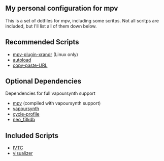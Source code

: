My personal configuration for mpv
--------------------
This is a set of dotfiles for mpv, including some scritps. Not all scritps are included, but I'll list all of them down below.

Recommended Scripts
--------------------
- [mpv-plugin-xrandr](https://gitlab.com/lvml/mpv-plugin-xrandr) (Linux only)
- [autoload](https://github.com/LightArrowsEXE/dotfiles/blob/master/mpv/.config/mpv/scripts/autoload.lua)
- [copy-paste-URL](https://github.com/zenyd/mpv-scripts/blob/master/copy-paste-URL.lua)

Optional Dependencies
--------------------
Dependencies for full vapoursynth support
- [mpv](https://github.com/mpv-player/mpv) (compiled with vapoursynth support)
- [vapoursynth](https://github.com/vapoursynth/vapoursynth)
- [cycle-profile](https://github.com/LightArrowsEXE/dotfiles/blob/master/mpv/.config/mpv/scripts/cycle-profile.lua)
- [neo_f3kdb](https://github.com/HomeOfAviSynthPlusEvolution/neo_f3kdb)

Included Scripts
--------------------
- [IVTC](https://github.com/LightArrowsEXE/dotfiles/blob/master/mpv/.config/mpv/vs/ivtc.vpy)
- [visualizer](https://github.com/DonCanjas/mpv-visualizer)
